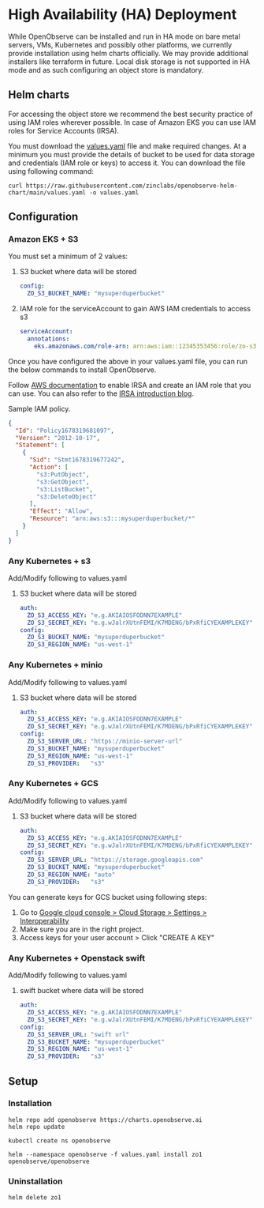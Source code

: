 # High Availability (HA) Deployment

While OpenObserve can be installed and run in HA mode on bare metal servers, VMs, Kubernetes and possibly other platforms, we currently provide installation using helm charts officially. We may provide additional installers like terraform in future. Local disk storage is not supported in HA mode and as such configuring an object store is mandatory.

## Helm charts

For accessing the object store we recommend the best security practice of using IAM roles wherever possible. In case of Amazon EKS you can use IAM roles for Service Accounts (IRSA).

You must download the [values.yaml](https://github.com/openobserve/openobserve-helm-chart/blob/main/values.yaml) file and make required changes. At a minimum you must provide the details of bucket to be used for data storage and credentials (IAM role or keys) to access it. You can download the file using following command:

```shell
curl https://raw.githubusercontent.com/zinclabs/openobserve-helm-chart/main/values.yaml -o values.yaml
```

## Configuration

### Amazon EKS + S3

You must set a minimum of 2 values:

1. S3 bucket where data will be stored
    ```yaml
    config:
      ZO_S3_BUCKET_NAME: "mysuperduperbucket"
    ```
1. IAM role for the serviceAccount to gain AWS IAM credentials to access s3
    ```yaml
    serviceAccount:
      annotations:
        eks.amazonaws.com/role-arn: arn:aws:iam::12345353456:role/zo-s3-eks
    ```

Once you have configured the above in your values.yaml file, you can run the below commands to install OpenObserve.

Follow [AWS documentation](https://docs.aws.amazon.com/eks/latest/userguide/iam-roles-for-service-accounts.html) to enable IRSA and create an IAM role that you can use. You can also refer to the [IRSA introduction blog](https://aws.amazon.com/blogs/opensource/introducing-fine-grained-iam-roles-service-accounts/).

Sample IAM policy.

```json
{
  "Id": "Policy1678319681097",
  "Version": "2012-10-17",
  "Statement": [
    {
      "Sid": "Stmt1678319677242",
      "Action": [
        "s3:PutObject",
        "s3:GetObject",
        "s3:ListBucket",
        "s3:DeleteObject"
      ],
      "Effect": "Allow",
      "Resource": "arn:aws:s3:::mysuperduperbucket/*"
    }
  ]
}
```

### Any Kubernetes + s3

Add/Modify following to values.yaml

1. S3 bucket where data will be stored
    ```yaml
    auth:
      ZO_S3_ACCESS_KEY: "e.g.AKIAIOSFODNN7EXAMPLE"
      ZO_S3_SECRET_KEY: "e.g.wJalrXUtnFEMI/K7MDENG/bPxRfiCYEXAMPLEKEY"
    config:
      ZO_S3_BUCKET_NAME: "mysuperduperbucket"
      ZO_S3_REGION_NAME: "us-west-1"
    ```

### Any Kubernetes + minio

Add/Modify following to values.yaml

1. S3 bucket where data will be stored
    ```yaml
    auth:
      ZO_S3_ACCESS_KEY: "e.g.AKIAIOSFODNN7EXAMPLE"
      ZO_S3_SECRET_KEY: "e.g.wJalrXUtnFEMI/K7MDENG/bPxRfiCYEXAMPLEKEY"
    config:
      ZO_S3_SERVER_URL: "https://minio-server-url"
      ZO_S3_BUCKET_NAME: "mysuperduperbucket"
      ZO_S3_REGION_NAME: "us-west-1"
      ZO_S3_PROVIDER:	"s3"	
    ```

### Any Kubernetes + GCS

Add/Modify following to values.yaml

1. S3 bucket where data will be stored
    ```yaml
    auth:
      ZO_S3_ACCESS_KEY: "e.g.AKIAIOSFODNN7EXAMPLE"
      ZO_S3_SECRET_KEY: "e.g.wJalrXUtnFEMI/K7MDENG/bPxRfiCYEXAMPLEKEY"
    config:
      ZO_S3_SERVER_URL: "https://storage.googleapis.com"
      ZO_S3_BUCKET_NAME: "mysuperduperbucket"
      ZO_S3_REGION_NAME: "auto"
      ZO_S3_PROVIDER:	"s3"	
    ```

You can generate  keys for GCS bucket using following steps:

1. Go to [Google cloud console > Cloud Storage > Settings > Interoperability](https://console.cloud.google.com/storage/settings;tab=interoperability) 
1. Make sure you are in the right project.
1. Access keys for your user account > Click "CREATE A KEY"


### Any Kubernetes + Openstack swift

Add/Modify following to values.yaml

1. swift bucket where data will be stored
    ```yaml
    auth:
      ZO_S3_ACCESS_KEY: "e.g.AKIAIOSFODNN7EXAMPLE"
      ZO_S3_SECRET_KEY: "e.g.wJalrXUtnFEMI/K7MDENG/bPxRfiCYEXAMPLEKEY"
    config:
      ZO_S3_SERVER_URL: "swift url"
      ZO_S3_BUCKET_NAME: "mysuperduperbucket"
      ZO_S3_REGION_NAME: "us-west-1"
      ZO_S3_PROVIDER:	"s3"	
    ```

## Setup

### Installation

```shell
helm repo add openobserve https://charts.openobserve.ai
helm repo update

kubectl create ns openobserve

helm --namespace openobserve -f values.yaml install zo1 openobserve/openobserve
```

### Uninstallation

```shell
helm delete zo1
```



